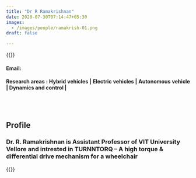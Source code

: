 ```yaml
---
title: "Dr R Ramakrishnan"
date: 2020-07-30T07:14:47+05:30
images:
  - /images/people/ramakrish-01.png
draft: false

---
```


{{<rawhtml>}} 
<div align="justify">
<h4>Email: </h4>
<h4>Research areas : Hybrid vehicles | Electric vehicles | Autonomous vehicle | Dynamics and control |</h4><br>
</div>
<br>
<div>
	<h2>Profile</h2>
	<h3>
		Dr. R. Ramakrishnan is Assistant Professor of VIT University Vellore and intrested in TURNNTORQ – A high torque & differential drive mechanism for a wheelchair
	<br>
</div>

{{</rawhtml>}}
